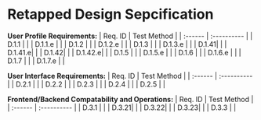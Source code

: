 # Retapped Design Sepcification

**User Profile Requirements:**
| Req. ID | Test Method |
| :------ | :---------- |
| D.1.1 |  |
| D.1.1.e |  |
| D.1.2 |  |
| D.1.2.e |  |
| D.1.3 |  |
| D.1.3.e |  |
| D.1.41|  |
| D.1.41.e|  |
| D.1.42|  |
| D.1.42.e|  |
| D.1.5 |  |
| D.1.5.e |  |
| D.1.6 |  |
| D.1.6.e |  |
| D.1.7 |  |
| D.1.7.e |  |

**User Interface Requirements:**
| Req. ID | Test Method |
| :------ | :---------- |
| D.2.1 |  |
| D.2.2 |  |
| D.2.3 |  |
| D.2.4 |  |
| D.2.5 |  |

**Frontend/Backend Compatability and Operations:**
| Req. ID | Test Method |
| :------ | :---------- |
| D.3.1 |  |
| D.3.21|  |
| D.3.22|  | 
| D.3.23|  |
| D.3.3 |  |
